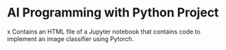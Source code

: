 # AI Programming with Python Project

x
Contains an HTML file of a Jupyter notebook that contains code to implement an image classifier using Pytorch.